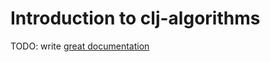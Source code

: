 # Introduction to clj-algorithms

TODO: write [great documentation](http://jacobian.org/writing/great-documentation/what-to-write/)
